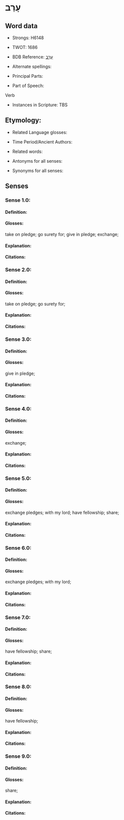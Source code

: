 # עָרַב

<!-- Status: S2="NeedsEdits" -->
<!-- Lexica used for edits:   -->

## Word data

* Strongs: H6148

* TWOT: 1686

* BDB Reference: [עָרַב](rc://en/bdb/dict/p.fc.aa)

* Alternate spellings:

* Principal Parts:

* Part of Speech:

Verb

* Instances in Scripture: TBS

## Etymology:

* Related Language glosses:

* Time Period/Ancient Authors:

* Related words:

* Antonyms for all senses:

* Synonyms for all senses:

## Senses

### Sense 1.0:

#### Definition:

#### Glosses:

take on pledge; go surety for; give in pledge; exchange; 

#### Explanation:

#### Citations:



### Sense 2.0:

#### Definition:

#### Glosses:

take on pledge; go surety for; 

#### Explanation:

#### Citations:



### Sense 3.0:

#### Definition:

#### Glosses:

give in pledge; 

#### Explanation:

#### Citations:



### Sense 4.0:

#### Definition:

#### Glosses:

exchange; 

#### Explanation:

#### Citations:



### Sense 5.0:

#### Definition:

#### Glosses:

exchange pledges; with my lord; have fellowship; share; 

#### Explanation:

#### Citations:



### Sense 6.0:

#### Definition:

#### Glosses:

exchange pledges; with my lord; 

#### Explanation:

#### Citations:



### Sense 7.0:

#### Definition:

#### Glosses:

have fellowship; share; 

#### Explanation:

#### Citations:



### Sense 8.0:

#### Definition:

#### Glosses:

have fellowship; 

#### Explanation:

#### Citations:



### Sense 9.0:

#### Definition:

#### Glosses:

share; 

#### Explanation:

#### Citations:



